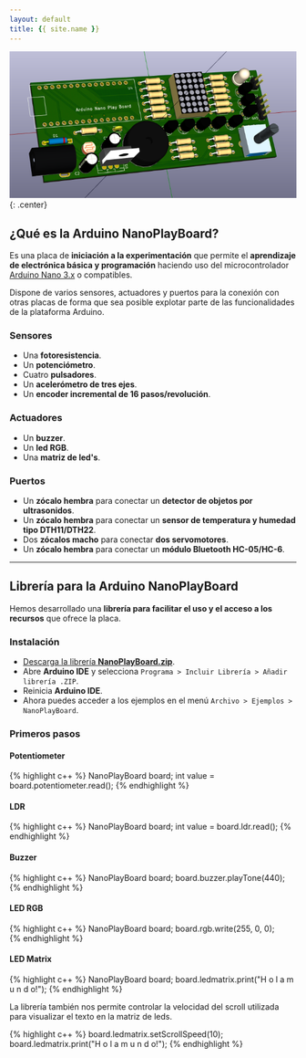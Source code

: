 ```yaml
---
layout: default
title: {{ site.name }}
---
```


![](resources/cara_superior.png){: .center}

## ¿Qué es la **Arduino NanoPlayBoard**?

Es una placa de **iniciación a la experimentación** que permite el **aprendizaje de electrónica básica y programación** haciendo uso del microcontrolador [Arduino Nano 3.x][1] o compatibles.

Dispone de varios sensores, actuadores y puertos para la conexión con otras placas de forma que sea posible explotar parte de las funcionalidades de la plataforma Arduino.

### Sensores
- Una **fotoresistencia**.
- Un **potenciómetro**.
- Cuatro **pulsadores**.
- Un **acelerómetro de tres ejes**.
- Un **encoder incremental de 16 pasos/revolución**.

### Actuadores
- Un **buzzer**.
- Un **led RGB**.
- Una **matriz de led's**.

### Puertos
- Un **zócalo hembra** para conectar un **detector de objetos por ultrasonidos**.
- Un **zócalo hembra** para conectar un **sensor de temperatura y humedad tipo DTH11/DTH22**.
- Dos **zócalos macho** para conectar **dos servomotores**.
- Un **zócalo hembra** para conectar un **módulo Bluetooth HC-05/HC-6**.

---

## Librería para la **Arduino NanoPlayBoard**

Hemos desarrollado una **librería para facilitar el uso y el acceso a los recursos** que ofrece la placa.

### Instalación

* [Descarga la librería **NanoPlayBoard.zip**][2].
* Abre **Arduino IDE** y selecciona `Programa > Incluir Librería > Añadir librería .ZIP`.
* Reinicia **Arduino IDE**.
* Ahora puedes acceder a los ejemplos en el menú `Archivo > Ejemplos > NanoPlayBoard`.

### Primeros pasos

#### Potentiometer

{% highlight c++ %}
NanoPlayBoard board;
int value = board.potentiometer.read();
{% endhighlight %}

#### LDR

{% highlight c++ %}
NanoPlayBoard board;
int value = board.ldr.read();
{% endhighlight %}

#### Buzzer

{% highlight c++ %}
NanoPlayBoard board;
board.buzzer.playTone(440);
{% endhighlight %}

#### LED RGB

{% highlight c++ %}
NanoPlayBoard board;
board.rgb.write(255, 0, 0);  
{% endhighlight %}

#### LED Matrix

{% highlight c++ %}
NanoPlayBoard board;
board.ledmatrix.print("H o l a  m u n d o!");
{% endhighlight %}

La librería también nos permite controlar la velocidad del scroll utilizada para visualizar el texto en la matriz de leds.

{% highlight c++ %}
board.ledmatrix.setScrollSpeed(10);
board.ledmatrix.print("H o l a  m u n d o!");
{% endhighlight %}

[1]: https://www.arduino.cc/en/Main/ArduinoBoardNano
[2]: https://github.com/josejuansanchez/NanoPlayBoard-Arduino-Library/releases